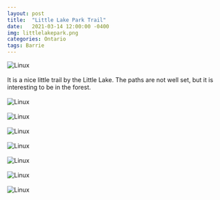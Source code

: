 ```yaml
---
layout: post
title:  "Little Lake Park Trail"
date:   2021-03-14 12:00:00 -0400
img: littlelakepark.png
categories: Ontario
tags: Barrie
---
```


![Linux]({{site.baseurl}}/images/littlelakepark.png)
<br>
<br>
It is a nice little trail by the Little Lake. The paths are not well set, but it is interesting to be in the forest. 
<br>
<br>
![Linux]({{site.baseurl}}/images/littlelakepark1.jpg)
<br>
<br>
![Linux]({{site.baseurl}}/images/littlelakepark2.jpg)
<br>
<br>
![Linux]({{site.baseurl}}/images/littlelakepark3.jpg)
<br>
<br>
![Linux]({{site.baseurl}}/images/littlelakepark4.jpg)
<br>
<br>
![Linux]({{site.baseurl}}/images/littlelakepark5.jpg)
<br>
<br>
![Linux]({{site.baseurl}}/images/littlelakepark6.jpg)
<br>
<br>
![Linux]({{site.baseurl}}/images/littlelakepark7.jpg)
<br>
<br>

